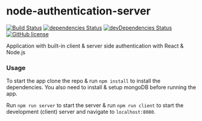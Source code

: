 # node-authentication-server

[![Build Status](https://travis-ci.org/kukiron/client-server-authentication.svg?branch=master)](https://travis-ci.org/kukiron/client-server-authentication) [![dependencies Status](https://david-dm.org/kukiron/client-server-authentication/status.svg)](https://david-dm.org/kukiron/client-server-authentication) [![devDependencies Status](https://david-dm.org/kukiron/client-server-authentication/dev-status.svg)](https://david-dm.org/kukiron/client-server-authentication?type=dev) [![GitHub license](https://img.shields.io/github/license/kukiron/client-server-authentication.svg)](https://github.com/kukiron/client-server-authentication)

Application with built-in client & server side authentication with React & Node.js

### Usage

To start the app clone the repo & run `npm install` to install the dependencies. You also need to install & setup mongoDB before running the app.

Run `npm run server` to start the server & run `npm run client` to start the development (client) server and navigate to `localhost:8080`.
